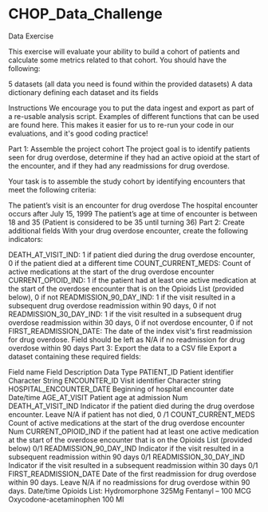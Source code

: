 # CHOP_Data_Challenge

Data Exercise

This exercise will evaluate your ability to build a cohort of patients and calculate some metrics related to that cohort. You should have the following:

5 datasets (all data you need is found within the provided datasets)
A data dictionary defining each dataset and its fields

Instructions
We encourage you to put the data ingest and export as part of a re-usable analysis script. Examples of different functions that can be used are found here. This makes it easier for us to re-run your code in our evaluations, and it's good coding practice!

Part 1: Assemble the project cohort
The project goal is to identify patients seen for drug overdose, determine if they had an active opioid at the start of the encounter, and if they had any readmissions for drug overdose.

Your task is to assemble the study cohort by identifying encounters that meet the following criteria:

The patient’s visit is an encounter for drug overdose
The hospital encounter occurs after July 15, 1999
The patient’s age at time of encounter is between 18 and 35 (Patient is considered to be 35 until turning 36)
Part 2: Create additional fields
With your drug overdose encounter, create the following indicators:

DEATH_AT_VISIT_IND: 1 if patient died during the drug overdose encounter, 0 if the patient died at a different time
COUNT_CURRENT_MEDS: Count of active medications at the start of the drug overdose encounter
CURRENT_OPIOID_IND: 1 if the patient had at least one active medication at the start of the overdose encounter that is on the Opioids List (provided below), 0 if not
READMISSION_90_DAY_IND: 1 if the visit resulted in a subsequent drug overdose readmission within 90 days, 0 if not
READMISSION_30_DAY_IND: 1 if the visit resulted in a subsequent drug overdose readmission within 30 days, 0 if not overdose encounter, 0 if not
FIRST_READMISSION_DATE: The date of the index visit's first readmission for drug overdose. Field should be left as N/A if no readmission for drug overdose within 90 days
Part 3: Export the data to a CSV file
Export a dataset containing these required fields:

Field name	Field Description	Data Type
PATIENT_ID	Patient identifier	Character String
ENCOUNTER_ID	Visit identifier	Character string
HOSPITAL_ENCOUNTER_DATE	Beginning of hospital encounter date	Date/time
AGE_AT_VISIT	Patient age at admission	Num
DEATH_AT_VISIT_IND	Indicator if the patient died during the drug overdose encounter. Leave N/A if patient has not died,	0 /1
COUNT_CURRENT_MEDS	Count of active medications at the start of the drug overdose encounter	Num
CURRENT_OPIOID_IND	if the patient had at least one active medication at the start of the overdose encounter that is on the Opioids List (provided below)	0/1
READMISSION_90_DAY_IND	Indicator if the visit resulted in a subsequent readmission within 90 days	0/1
READMISSION_30_DAY_IND	Indicator if the visit resulted in a subsequent readmission within 30 days	0/1
FIRST_READMISSION_DATE	Date of the first readmission for drug overdose within 90 days. Leave N/A if no readmissions for drug overdose within 90 days.	Date/time
Opioids List:
Hydromorphone 325Mg
Fentanyl – 100 MCG
Oxycodone-acetaminophen 100 Ml
